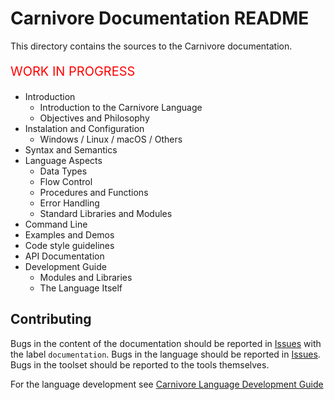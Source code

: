 # Carnivore Documentation README
This directory contains the sources to the Carnivore documentation.

<p style="color: red; font-size: 20px;">WORK IN PROGRESS </p>

* Introduction
	- Introduction to the Carnivore Language
	- Objectives and Philosophy
* Instalation and Configuration
	- Windows / Linux / macOS / Others
* Syntax and Semantics
* Language Aspects
	- Data Types
	- Flow Control
	- Procedures and Functions
	- Error Handling
	- Standard Libraries and Modules
* Command Line
* Examples and Demos
* Code style guidelines
* API Documentation
* Development Guide
	- Modules and Libraries
	- The Language Itself

## Contributing
Bugs in the content of the documentation should be reported in [Issues](https://github.com/Ciencia-Cafe/carnivore/issues) with the label `documentation`.
Bugs in the language should be reported in [Issues](https://github.com/Ciencia-Cafe/carnivore/issues).
Bugs in the toolset should be reported to the tools themselves.

For the language development see [Carnivore Language Development Guide](Carnivore-Language-Development-Guide.md)
